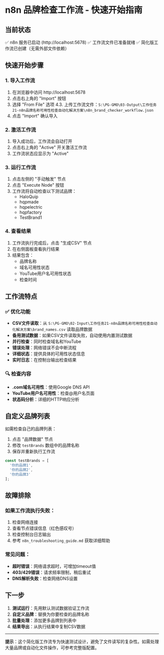 # n8n 品牌检查工作流 - 快速开始指南

## 当前状态
✅ n8n 服务已启动 (http://localhost:5678)
✅ 工作流文件已准备就绪
✅ 简化版工作流已创建（无需外部文件依赖）

## 快速开始步骤

### 1. 导入工作流
1. 在浏览器中访问 http://localhost:5678
2. 点击右上角的 "Import" 按钮
3. 选择 "From File" 选项
4.3. 上传工作流文件：`S:\PG-GMO\03-Output\工作任务21-n8n品牌名称可用性检查自动化解决方案\n8n_brand_checker_workflow.json`
5. 点击 "Import" 确认导入

### 2. 激活工作流
1. 导入成功后，工作流会自动打开
2. 点击右上角的 "Active" 开关激活工作流
3. 工作流状态应显示为 "Active"

### 3. 运行工作流
1. 点击左侧的 "手动触发" 节点
2. 点击 "Execute Node" 按钮
3. 工作流将自动检查以下测试品牌：
   - HaloQuip
   - hqpmade
   - hqpelectric
   - hqpfactory
   - TestBrand1

### 4. 查看结果
1. 工作流执行完成后，点击 "生成CSV" 节点
2. 在右侧面板查看执行结果
3. 结果包含：
   - 品牌名称
   - 域名可用性状态
   - YouTube用户名可用性状态
   - 检查时间

## 工作流特点

### ✅ 优化功能
- **CSV文件读取**：从 `S:\PG-GMO\02-Input\工作任务21-n8n品牌名称可用性检查自动化解决方案\brand_names.csv` 读取品牌数据
- **备用测试数据**：如果CSV文件读取失败，自动使用内置测试数据
- **并行检查**：同时检查域名和YouTube
- **错误处理**：网络错误不会中断流程
- **详细状态**：提供具体的可用性状态信息
- **实时日志**：在控制台输出检查结果

### 🔍 检查内容
- **.com域名可用性**：使用Google DNS API
- **YouTube用户名可用性**：检查@用户名页面
- **状态码分析**：详细的HTTP响应分析

## 自定义品牌列表

如需检查自己的品牌列表：
1. 点击 "品牌数据" 节点
2. 修改 `testBrands` 数组中的品牌名称
3. 保存并重新执行工作流

```javascript
const testBrands = [
  '你的品牌1',
  '你的品牌2',
  '你的品牌3'
];
```

## 故障排除

### 如果工作流执行失败：
1. 检查网络连接
2. 查看节点错误信息（红色感叹号）
3. 检查控制台日志输出
4. 参考 `n8n_troubleshooting_guide.md` 获取详细帮助

### 常见问题：
- **超时错误**：网络请求超时，可增加timeout值
- **403/429错误**：请求频率限制，稍后重试
- **DNS解析失败**：检查网络DNS设置

## 下一步

1. **测试运行**：先用默认测试数据验证工作流
2. **自定义品牌**：替换为你要检查的品牌名称
3. **批量处理**：添加更多品牌到列表中
4. **结果导出**：从执行结果中复制CSV数据

---

**提示**：这个简化版工作流专为快速测试设计，避免了文件读写的复杂性。如需处理大量品牌或自动化文件操作，可参考完整版配置。